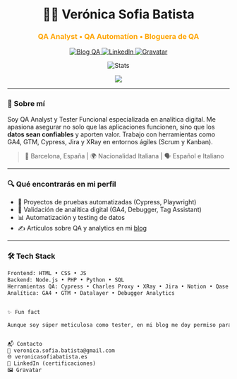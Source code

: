 <h1 align="center">👩‍💻 Verónica Sofia Batista</h1>
<h3 align="center" style="color: orange;">QA Analyst • QA Automatíon • Bloguera de QA</h3>

<p align="center">
  <a href="https://veronicasofiabatista.es" target="_blank">
    <img src="https://img.shields.io/badge/Blog%20QA-Naranja%20%26%20Negro-orange?style=for-the-badge&logo=wordpress" alt="Blog QA">
  </a>
  <a href="https://www.linkedin.com/in/veronica-sofia-batista/" target="_blank">
    <img src="https://img.shields.io/badge/LinkedIn-Certificaciones-blue?style=for-the-badge&logo=linkedin" alt="LinkedIn">
  </a>
  <a href="https://gravatar.com/veronicasofiabatista" target="_blank">
    <img src="https://img.shields.io/badge/Gravatar-Perfil-grey?style=for-the-badge&logo=gravatar" alt="Gravatar">
  </a>
</p>
<p align="center">
  <img src="https://github-readme-stats.vercel.app/api?username=veronicasofiabatistaQA&show_icons=true&theme=tokyonight&title_color=orange&icon_color=orange" alt="Stats" />
</p>

<p align="center">
  <a href="https://skillicons.dev">
    <img src="https://skillicons.dev/icons?i=git,js,html,gherkin,cypress,postman,kubernetes,docker,wordpress,php,nodejs,angular,apple,npm,vscode" />
  </a>
</p>


---

### 🧠 Sobre mí

Soy QA Analyst y Tester Funcional especializada en analítica digital. Me apasiona asegurar no solo que las aplicaciones funcionen, sino que los **datos sean confiables** y aporten valor. Trabajo con herramientas como GA4, GTM, Cypress, Jira y XRay en entornos ágiles (Scrum y Kanban).

> 📍 Barcelona, España | 🌍 Nacionalidad Italiana | 🗣 Español e Italiano

---

### 🔍 Qué encontrarás en mi perfil

- 🚀 Proyectos de pruebas automatizadas (Cypress, Playwright)
- 🧪 Validación de analítica digital (GA4, Debugger, Tag Assistant)
- 📊 Automatización y testing de datos
- ✍️ Artículos sobre QA y analytics en mi [blog](https://veronicasofiabatista.es)

---

### 🛠️ Tech Stack

```html
Frontend: HTML • CSS • JS
Backend: Node.js • PHP • Python • SQL
Herramientas QA: Cypress • Charles Proxy • XRay • Jira • Notion • Qase
Analítica: GA4 • GTM • Datalayer • Debugger Analytics


✨ Fun fact

Aunque soy súper meticulosa como tester, en mi blog me doy permiso para ser creativa. ¡Me gusta hacer del QA algo que inspire!


📬 Contacto
📧 veronica.sofia.batista@gmail.com
🌐 veronicasofiabatista.es
🔗 LinkedIn (certificaciones)
🖼️ Gravatar

